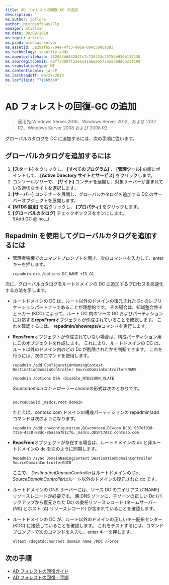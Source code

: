 ```yaml
---
title: AD フォレストの回復-GC の追加
description: ''
ms.author: joflore
author: MicrosoftGuyJFlo
manager: mtillman
ms.date: 08/09/2018
ms.topic: article
ms.prod: windows-server
ms.assetid: 5a291f65-794e-4fc3-996e-094c5845a383
ms.technology: identity-adds
ms.openlocfilehash: f82033dd042847c7c735423c25756b936b137230
ms.sourcegitcommit: 6aff3d88ff22ea141a6ea6572a5ad8dd6321f199
ms.translationtype: MT
ms.contentlocale: ja-JP
ms.lasthandoff: 09/27/2019
ms.locfileid: "71369340"
---
```

# <a name="ad-forest-recovery---adding-the-gc"></a>AD フォレストの回復-GC の追加

>適用先:Windows Server 2016、Windows Server 2012、および 2012 R2、Windows Server 2008 および 2008 R2

グローバルカタログを DC に追加するには、次の手順に従います。  
  
## <a name="to-add-the-global-catalog"></a>グローバルカタログを追加するには  
  
1. **[スタート]** をクリックし、 **[すべてのプログラム]** 、 **[管理ツール]** の順にポイントして、 **[Active Directory サイトとサービス]** をクリックします。  
2. コンソールツリーで、 **[サイト]** コンテナを展開し、対象サーバーが含まれている適切なサイトを選択します。  
3. **[サーバー]** コンテナーを展開し、グローバルカタログを追加する DC のサーバーオブジェクトを展開します。  
4. **[NTDS 設定]** を右クリックし、 **[プロパティ]** をクリックします。  
5. **[グローバルカタログ]** チェックボックスをオンにします。  
![Add GC @ no__t

## <a name="to-add-the-global-catalog-using-repadmin"></a>Repadmin を使用してグローバルカタログを追加するには  

- 管理者特権でのコマンドプロンプトを開き、次のコマンドを入力して、enter キーを押します。  

   ```  
   repadmin.exe /options DC_NAME +IS_GC  
   ```  

次に、グローバルカタログをルートドメインの DC に追加するプロセスを高速化する方法を示します。  

- ルートドメインの DC は、ルート以外のドメインの復元された Dc のレプリケーションパートナーであることが理想的です。 その場合は、知識整合性チェッカー (KCC) によって、ルート DC 内のソース DC およびパーティションに対応する**repsFrom**オブジェクトが作成されていることを確認します。 これを確認するには、 **repadmin/showreps/v**コマンドを実行します。 

- **RepsFrom**オブジェクトが作成されていない場合は、構成パーティション用にこのオブジェクトを作成します。 これにより、ルートドメインの DC は、ルート以外のドメイン内のどの Dc が削除されたかを判断できます。 これを行うには、次のコマンドを使用します。  

   ```
   repadmin /add ConfigurationNamingContext DestinationDomainController SourceDomainControllerCNAME  
   ```

   ```
   repadmin /options DSA -Disable_NTDSCONN_XLATE  
   ```

   *Sourcedomainコントローラー cname*の形式は次のとおりです。  

   ```
  
   sourceDCGuid._msdcs.root domain  
   ```

   たとえば、contoso.com ドメインの構成パーティションの repadmin/add コマンドは次のようになります。  

   ```
   repadmin /add cn=configuration,DC=contoso,DC=com DC01 937ef930-7356-43c8-88dc-8baaaa781cf6._msdcs.dDSP17A22.contoso.com  
   ```

- **RepsFrom**オブジェクトが存在する場合は、ルートドメインの dc と非ルートドメインの dc を次のように同期します。  

   ```
   Repadmin /sync DomainNamingContext DestinationDomainController SourceDomainControllerGUID  
   ```

   ここで、 *DestinationDomainController*はルートドメインの Dc、 *SourceDomainController*はルート以外のドメインの復元された dc です。 

- ルートドメインの DNS サーバーには、ソース DC のエイリアス (CNAME) リソースレコードが必要です。 親 DNS ゾーンに、子ゾーンの正しい Dc (バックアップから復元された Dc) の委任リソースレコード (ネームサーバー (NS) とホスト (A) リソースレコード) が含まれていることを確認します。 
- ルートドメインの DC が、ルート以外のドメインの正しいキー配布センター (KDC) に接続していることを確認します。 これをテストするには、コマンドプロンプトで次のコマンドを入力し、enter キーを押します。  

   ```
   nltest /dsgetdc:nonroot domain name /KDC /Force  
   ```

## <a name="next-steps"></a>次の手順

- [AD フォレストの回復ガイド](AD-Forest-Recovery-Guide.md)
- [AD フォレストの回復 - 手順](AD-Forest-Recovery-Procedures.md)  
